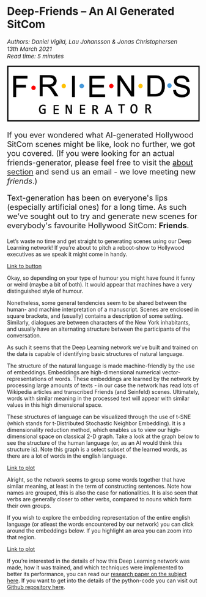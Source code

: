 
<h1>Deep-Friends – An AI Generated SitCom</h1>

<!-- wp:paragraph {"customFontSize":15} -->
<p style="font-size:15px"><em>Authors: Daniel Vigild, Lau Johansson &amp; Jonas Christophersen<br>13th March 2021<br>Read time: 5 minutes</em></p>
<!-- /wp:paragraph -->

![something](https://github.com/LauJohansson/LauJohansson.github.io/blob/main/images/Friends_generator-resized_frame.png)

<!-- wp:paragraph {"customFontSize":20} -->
<p style="font-size:20px">If you ever wondered what AI-generated Hollywood SitCom scenes might be like, look no further, we got you covered. (If you were looking for an actual friends-generator, please feel free to visit the <a href="https://explorifydata.com/about/" data-type="URL" data-id="https://explorifydata.com/about/">about section</a> and send us an email - we love meeting new <em>friends</em>.) </p>
<!-- /wp:paragraph -->

<!-- wp:paragraph {"customFontSize":20} -->
<p style="font-size:20px">Text-generation has been on everyone's lips (especially artificial ones) for a long time. As such we’ve sought out to try and generate new scenes for everybody's favourite Hollywood SitCom: <strong>Friends</strong>.</p>
<!-- /wp:paragraph -->

<!-- wp:paragraph -->
<p>Let’s waste no time and get straight to generating scenes using our Deep Learning network! If you’re about to pitch a reboot-show to Hollywood executives as we speak it might come in handy.</p>
<!-- /wp:paragraph -->

[Link to button]()

<!-- wp:paragraph -->
<p>Okay, so depending on your type of humour you might have found it funny or weird (maybe a bit of both). It would appear that machines have a very distinguished style of humour.</p>
<!-- /wp:paragraph -->

<!-- wp:paragraph -->
<p>Nonetheless, some general tendencies seem to be shared between the human- and machine interpretation of a manuscript. Scenes are enclosed in square brackets, and (usually) contains a description of some setting. Similarly, dialogues are between characters of the New York inhabitants, and usually have an alternating structure between the participants of the conversation.&nbsp;</p>
<!-- /wp:paragraph -->

<!-- wp:paragraph -->
<p>As such it seems that the Deep Learning network we’ve built and trained on the data is capable of identifying basic structures of natural language.</p>
<!-- /wp:paragraph -->

<!-- wp:paragraph -->
<p>The structure of the natural language is made machine-friendly by the use of embeddings. Embeddings are high-dimensional numerical vector-representations of words. These embeddings are learned by the network by processing large amounts of texts - in our case the network has read lots of Wikipedia articles and transcribed Friends (and Seinfeld) scenes. Ultimately, words with similar meaning in the processed text will appear with similar values in this high dimensional space.</p>
<!-- /wp:paragraph -->

<!-- wp:paragraph -->
<p>These structures of language can be visualized through the use of t-SNE (which stands for t-Distributed Stochastic Neighbor Embedding). It is a dimensionality reduction method, which enables us to view our high-dimensional space on classical 2-D graph. Take a look at the graph below to see the structure of the human language (or, as an AI would think this structure is). Note this graph is a select subset of the learned words, as there are a lot of words in the english language.</p>
<!-- /wp:paragraph -->

[Link to plot](https://laujohansson.github.io/htmlfiles/embed_subsetWords-1.html)

<!-- wp:paragraph -->
<p>Alright, so the network seems to group some words together that have similar meaning, at least in the term of constructing sentences. Note how names are grouped, this is also the case for nationalities. It is also seen that verbs are generally closer to other verbs, compared to nouns which form their own groups.</p>
<!-- /wp:paragraph -->

<!-- wp:paragraph -->
<p>If you wish to explore the embedding representation of the entire english language (or atleast the words encountered by our network) you can click around the embeddings below. If you highlight an area you can zoom into that region.</p>
<!-- /wp:paragraph -->

[Link to plot](https://laujohansson.github.io/htmlfiles/embed_allWords-1.html)

<!-- wp:paragraph -->
<p>If you’re interested in the details of how this Deep Learning network was made, how it was trained, and which techniques were implemented to better its performance, you can read our <a href="https://github.com/LauJohansson/DeepLearning_NLP_Friends/blob/master/NATURAL%20LANGUAGE%20PROCESSING%20-%20THE%20ONE%20WITH%20FRIENDS.pdf" data-type="URL" data-id="https://github.com/LauJohansson/DeepLearning_NLP_Friends/blob/master/NATURAL%20LANGUAGE%20PROCESSING%20-%20THE%20ONE%20WITH%20FRIENDS.pdf">research paper on the subject here</a>. If you want to get into the details of the python-code you can visit out <a href="https://github.com/LauJohansson/DeepLearning_NLP_Friends" data-type="URL" data-id="https://github.com/LauJohansson/DeepLearning_NLP_Friends">Github repository here</a>.</p>
<!-- /wp:paragraph -->
